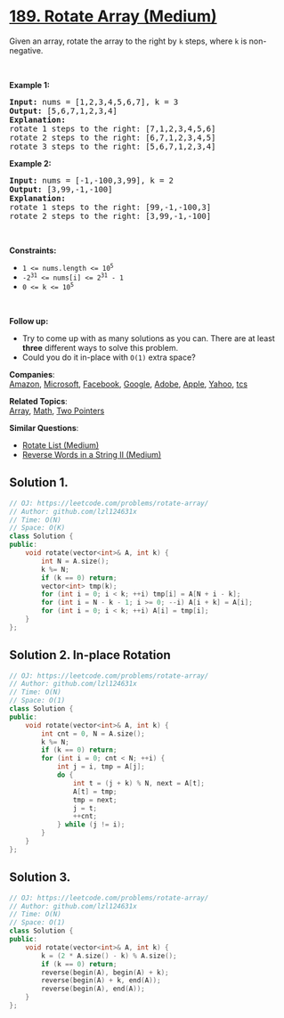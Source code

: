# [189. Rotate Array (Medium)](https://leetcode.com/problems/rotate-array/)

<p>Given an array, rotate the array to the right by <code>k</code> steps, where <code>k</code> is non-negative.</p>

<p>&nbsp;</p>
<p><strong>Example 1:</strong></p>

<pre><strong>Input:</strong> nums = [1,2,3,4,5,6,7], k = 3
<strong>Output:</strong> [5,6,7,1,2,3,4]
<strong>Explanation:</strong>
rotate 1 steps to the right: [7,1,2,3,4,5,6]
rotate 2 steps to the right: [6,7,1,2,3,4,5]
rotate 3 steps to the right: [5,6,7,1,2,3,4]
</pre>

<p><strong>Example 2:</strong></p>

<pre><strong>Input:</strong> nums = [-1,-100,3,99], k = 2
<strong>Output:</strong> [3,99,-1,-100]
<strong>Explanation:</strong> 
rotate 1 steps to the right: [99,-1,-100,3]
rotate 2 steps to the right: [3,99,-1,-100]
</pre>

<p>&nbsp;</p>
<p><strong>Constraints:</strong></p>

<ul>
	<li><code>1 &lt;= nums.length &lt;= 10<sup>5</sup></code></li>
	<li><code>-2<sup>31</sup> &lt;= nums[i] &lt;= 2<sup>31</sup> - 1</code></li>
	<li><code>0 &lt;= k &lt;= 10<sup>5</sup></code></li>
</ul>

<p>&nbsp;</p>
<p><strong>Follow up:</strong></p>

<ul>
	<li>Try to come up with as many solutions as you can. There are at least <strong>three</strong> different ways to solve this problem.</li>
	<li>Could you do it in-place with <code>O(1)</code> extra space?</li>
</ul>


**Companies**:  
[Amazon](https://leetcode.com/company/amazon), [Microsoft](https://leetcode.com/company/microsoft), [Facebook](https://leetcode.com/company/facebook), [Google](https://leetcode.com/company/google), [Adobe](https://leetcode.com/company/adobe), [Apple](https://leetcode.com/company/apple), [Yahoo](https://leetcode.com/company/yahoo), [tcs](https://leetcode.com/company/tcs)

**Related Topics**:  
[Array](https://leetcode.com/tag/array/), [Math](https://leetcode.com/tag/math/), [Two Pointers](https://leetcode.com/tag/two-pointers/)

**Similar Questions**:
* [Rotate List (Medium)](https://leetcode.com/problems/rotate-list/)
* [Reverse Words in a String II (Medium)](https://leetcode.com/problems/reverse-words-in-a-string-ii/)

## Solution 1.

```cpp
// OJ: https://leetcode.com/problems/rotate-array/
// Author: github.com/lzl124631x
// Time: O(N)
// Space: O(K)
class Solution {
public:
    void rotate(vector<int>& A, int k) {
        int N = A.size();
        k %= N;
        if (k == 0) return;
        vector<int> tmp(k);
        for (int i = 0; i < k; ++i) tmp[i] = A[N + i - k];
        for (int i = N - k - 1; i >= 0; --i) A[i + k] = A[i];
        for (int i = 0; i < k; ++i) A[i] = tmp[i];
    }
};
```

## Solution 2. In-place Rotation

```cpp
// OJ: https://leetcode.com/problems/rotate-array/
// Author: github.com/lzl124631x
// Time: O(N)
// Space: O(1)
class Solution {
public:
    void rotate(vector<int>& A, int k) {
        int cnt = 0, N = A.size();
        k %= N;
        if (k == 0) return;
        for (int i = 0; cnt < N; ++i) {
            int j = i, tmp = A[j];
            do {
                int t = (j + k) % N, next = A[t];
                A[t] = tmp;
                tmp = next;
                j = t;
                ++cnt;
            } while (j != i);
        }
    }
};
```

## Solution 3.

```cpp
// OJ: https://leetcode.com/problems/rotate-array/
// Author: github.com/lzl124631x
// Time: O(N)
// Space: O(1)
class Solution {
public:
    void rotate(vector<int>& A, int k) {
        k = (2 * A.size() - k) % A.size();
        if (k == 0) return;
        reverse(begin(A), begin(A) + k);
        reverse(begin(A) + k, end(A));
        reverse(begin(A), end(A));
    }
};
```